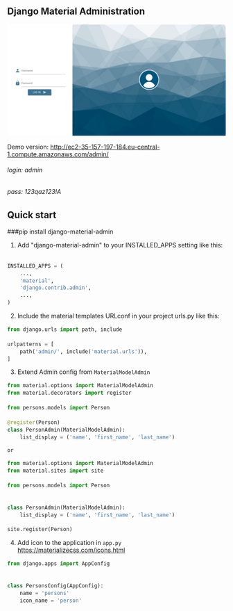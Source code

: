 ## Django Material Administration

![Layout](https://github.com/MaistrenkoAnton/django-material-admin/blob/master/app/demo/screens/login.png)


Demo version:
http://ec2-35-157-197-184.eu-central-1.compute.amazonaws.com/admin/

###### login: admin
###### pass: 123qaz123!A

Quick start
-----------

###pip install django-material-admin

1. Add "django-material-admin" to your INSTALLED_APPS setting like this:

```python

INSTALLED_APPS = (
    ...,
    'material',
    'django.contrib.admin',
    ...,
)
```


2. Include the material templates URLconf in your project urls.py like this:

```python
from django.urls import path, include

urlpatterns = [
    path('admin/', include('material.urls')),
]
```

3. Extend Admin config from  `MaterialModelAdmin`

```python
from material.options import MaterialModelAdmin
from material.decorators import register

from persons.models import Person

@register(Person)
class PersonAdmin(MaterialModelAdmin):
    list_display = ('name', 'first_name', 'last_name')
```
    or
    
```python
from material.options import MaterialModelAdmin
from material.sites import site

from persons.models import Person


class PersonAdmin(MaterialModelAdmin):
    list_display = ('name', 'first_name', 'last_name')

site.register(Person)
 ```

4. Add icon to the application in `app.py`
https://materializecss.com/icons.html

```python
from django.apps import AppConfig


class PersonsConfig(AppConfig):
    name = 'persons'
    icon_name = 'person'
```
